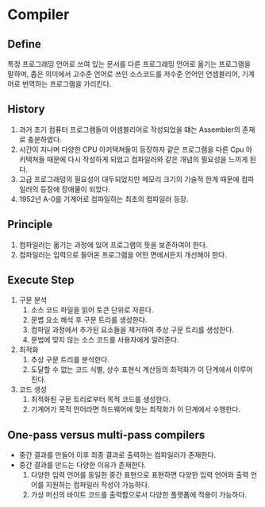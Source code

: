 # Compiler

## Define
특정 프로그래밍 언어로 쓰여 있는 문서를 다른 프로그래밍 언어로 옮기는 프로그램을 말하며, 좁은 의미에서 고수준 언어로 쓰인 소스코드를 저수준 언어인 언셈블리어, 기계어로 번역하는 프로그램을 가리킨다.

## History
1. 과거 초기 컴퓨터 프로그램들이 어셈블리어로 작성되었을 떄는 Assembler의 존재로 충분하였다.
2. 시간이 지나며 다양한 CPU 아키텍쳐들이 등장하자 같은 프로그램을 다른 Cpu 아키텍쳐들 때문에 다시 작성하게 되었고 컴파일러와 같은 개념의 필요성을 느끼게 된다.
3. 고급 프로그래밍의 필요성이 대두되었지만 메모리 크기의 기술적 한계 때문에 컴파일러의 등장에 장애물이 되었다.
4. 1952년 A-0를 기계어로 컴파일하는 최초의 컴파일러 등장.

## Principle
1. 컴파일러는 옮기는 과정에 있어 프로그램의 뜻을 보존하여야 한다.
2. 컴파일러는 입력으로 들어온 프로그램을 어떤 면에서든지 개선해야 한다.

## Execute Step
1. 구문 분석
    1. 소스 코드 파일을 읽어 토큰 단위로 자른다.
    2. 문볍 요소 해석 후 구문 트리를 생성한다.
    3. 컴파일 과정에서 추가된 요소들을 제거하여 추상 구문 트리를 생성한다.
    4. 문법에 맞지 않는 소스 코드를 사용자에게 알려준다.
2. 최적화
    1. 추상 구문 트리를 분석한다.
    2. 도달할 수 없는 코드 식별, 상수 표현식 계산등의 최적화가 이 단계에서 이루어진다.
3. 코드 생성
    1. 최적화된 구문 트리로부터 목적 코드를 생성한다.
    2. 기계어가 목적 언어라면 하드웨어에 맞는 최적화가 이 단계에서 수행한다.

## One-pass versus multi-pass compilers
- 중간 결과를 만들어 이후 최종 결과로 출력하는 컴파일러가 존재한다.
- 중간 결과를 만드는 다양한 이유가 존재한다.
    1. 다양한 입력 언어를 동일한 중간 표현으로 표현하면 다양한 입력 언어와 출력 언어를 지원하는 컴파일러 작성이 가능하다.
    2. 가상 머신의 바이트 코드를 출력함으로서 다양한 플랫폼에 적용이 가능하다.